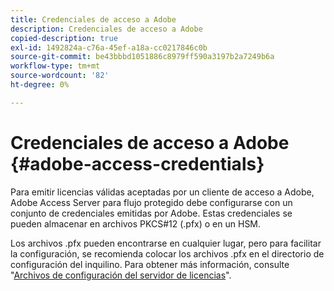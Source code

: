 ```yaml
---
title: Credenciales de acceso a Adobe
description: Credenciales de acceso a Adobe
copied-description: true
exl-id: 1492824a-c76a-45ef-a18a-cc0217846c0b
source-git-commit: be43bbbd1051886c8979ff590a3197b2a7249b6a
workflow-type: tm+mt
source-wordcount: '82'
ht-degree: 0%

---
```


# Credenciales de acceso a Adobe {#adobe-access-credentials}

Para emitir licencias válidas aceptadas por un cliente de acceso a Adobe, Adobe Access Server para flujo protegido debe configurarse con un conjunto de credenciales emitidas por Adobe. Estas credenciales se pueden almacenar en archivos PKCS#12 (.pfx) o en un HSM.

Los archivos .pfx pueden encontrarse en cualquier lugar, pero para facilitar la configuración, se recomienda colocar los archivos .pfx en el directorio de configuración del inquilino. Para obtener más información, consulte &quot;[Archivos de configuración del servidor de licencias](../../aaxs-protected-streaming/aaxs-license-server-config-files/aaxs-configuration-directory-structure.md)&quot;.
